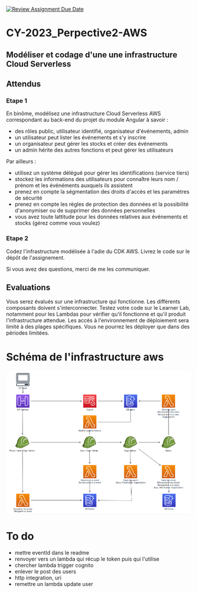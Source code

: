[![Review Assignment Due Date](https://classroom.github.com/assets/deadline-readme-button-24ddc0f5d75046c5622901739e7c5dd533143b0c8e959d652212380cedb1ea36.svg)](https://classroom.github.com/a/fi-kF-yD)
# CY-2023_Perpective2-AWS
## Modéliser et codage d'une une infrastructure Cloud Serverless

## Attendus
### Etape 1
En binôme, modélisez une infrastructure Cloud Serverless AWS correspondant au back-end du projet du module Angular à savoir :
- des rôles public, utilisateur identifié, organisateur d'événements, admin
- un utilisateur peut lister les événements et s'y inscrire
- un organisateur peut gérer les stocks et créer des événements
- un admin hérite des autres fonctions et peut gérer les utilisateurs

Par ailleurs :
- utilisez un système délégué pour gérer les identifications (service tiers)
- stockez les informations des utilisateurs pour connaître leurs nom / prénom et les événéments auxquels ils assistent
- prenez en compte la ségmentation des droits d'accès et les paramètres de sécurité
- prenez en compte les règles de protection des données et la possibilité d'anonymiser ou de supprimer des données personnelles
- vous avez toute lattitude pour les données relatives aux événements et stocks (gérez comme vous voulez)

### Etape 2
Codez l'infrastructure modélisée à l'adie du CDK AWS. Livrez le code sur le dépôt de l'assignement.

Si vous avez des questions, merci de me les communiquer.

## Evaluations
Vous serez évalués sur une infrastructure qui fonctionne. Les différents composants doivent s'interconnecter. Testez votre code sur le Learner Lab, notamment pour les Lambdas pour vérifier qu'il fonctionne et qu'il produit l'infrastructure attendue.
Les accès à l'environnement de déploiement sera limité à des plages spécifiques. Vous ne pourrez les déployer que dans des périodes limitées.

# Schéma de l'infrastructure aws

![infrastructure_aws](infrastructure_aws.png)

# To do

- mettre eventId dans le readme
- renvoyer vers un lambda qui récup le token puis qui l'utilise
- chercher lambda trigger cognito
- enlever le post des users
- http integration, uri
- remettre un lambda update user
